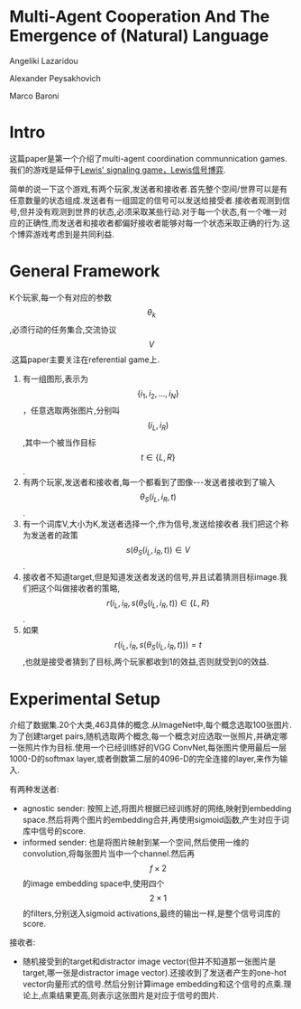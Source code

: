 # Multi-Agent Cooperation And The Emergence of (Natural) Language

Angeliki Lazaridou

Alexander Peysakhovich

Marco Baroni

# Intro

这篇paper是第一个介绍了multi-agent coordination communnication games.我们的游戏是延伸于[Lewis' signaling game，Lewis信号博弈](https://en.wikipedia.org/wiki/Lewis_signaling_game).

简单的说一下这个游戏,有两个玩家,发送者和接收者.首先整个空间/世界可以是有任意数量的状态组成.发送者有一组固定的信号可以发送给接受者.接收者观测到信号,但并没有观测到世界的状态,必须采取某些行动.对于每一个状态,有一个唯一对应的正确性,而发送者和接收者都偏好接收者能够对每一个状态采取正确的行为.这个博弈游戏考虑到是共同利益.

# General Framework

K个玩家,每一个有对应的参数$$\theta_k$$,必须行动的任务集合,交流协议$$V$$.这篇paper主要关注在referential game上.

1. 有一组图形,表示为$$\{ i_1, i_2, ..., i_N \}$$，任意选取两张图片,分别叫$$(i_L, i_R)$$,其中一个被当作目标 $$t \in \{L, R\}$$.
2. 有两个玩家,发送者和接收者,每一个都看到了图像---发送者接收到了输入 $$\theta_S(i_L, i_R, t)$$.
3. 有一个词库V,大小为K,发送者选择一个,作为信号,发送给接收者.我们把这个称为发送者的政策 $$s(\theta_S(i_L, i_R, t)) \in V$$.
4. 接收者不知道target,但是知道发送者发送的信号,并且试着猜测目标image.我们把这个叫做接收者的策略,$$r(i_L, i_R, s(\theta_S(i_L, i_R, t)) \in \{ L, R \}$$.
5. 如果$$r(i_L,i_R,s(\theta_S(i_L, i_R, t)))=t$$,也就是接受者猜到了目标,两个玩家都收到1的效益,否则就受到0的效益.

# Experimental Setup

介绍了数据集.20个大类,463具体的概念.从ImageNet中,每个概念选取100张图片.为了创建target pairs,随机选取两个概念,每一个概念对应选取一张照片,并确定哪一张照片作为目标.使用一个已经训练好的VGG ConvNet,每张图片使用最后一层1000-D的softmax layer,或者倒数第二层的4096-D的完全连接的layer,来作为输入.

有两种发送者:
+ agnostic sender: 按照上述,将图片根据已经训练好的网络,映射到embedding space.然后将两个图片的embedding合并,再使用sigmoid函数,产生对应于词库中信号的score.
+ informed sender: 也是将图片映射到某一个空间,然后使用一维的convolution,将每张图片当中一个channel.然后再$$f \times 2$$的image embedding space中,使用四个$$2 \times 1$$的filters,分别送入sigmoid activations,最终的输出一样,是整个信号词库的score.

接收者:
+ 随机接受到的target和distractor image vector(但并不知道那一张图片是target,哪一张是distractor image vector).还接收到了发送者产生的one-hot vector向量形式的信号.然后分别计算image embedding和这个信号的点乘.理论上,点乘结果更高,则表示这张图片是对应于信号的图片.

